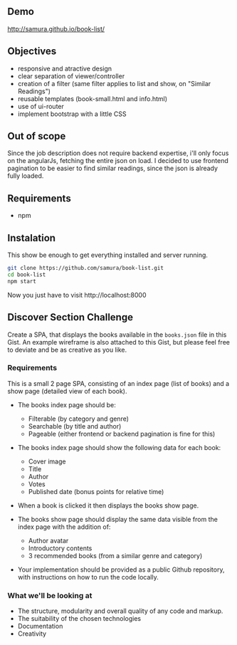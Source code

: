 ## Demo
http://samura.github.io/book-list/


## Objectives
- responsive and atractive design
- clear separation of viewer/controller
- creation of a filter (same filter applies to list and show, on "Similar Readings")
- reusable templates (book-small.html and info.html)
- use of ui-router
- implement bootstrap with a little CSS


## Out of scope
Since the job description does not require backend expertise, i'll only focus on the angularJs, fetching the entire json on load.
I decided to use frontend pagination to be easier to find similar readings, since the json is already fully loaded.


## Requirements
- npm


## Instalation
This show be enough to get everything installed and server running.
```bash
git clone https://github.com/samura/book-list.git
cd book-list
npm start
``` 
Now you just have to visit http://localhost:8000


## Discover Section Challenge

Create a SPA, that displays the books available in the `books.json` file in this Gist.
An example wireframe is also attached to this Gist, but please feel free to deviate and be as creative as you like.


### Requirements

This is a small 2 page SPA, consisting of an index page (list of books) and a show page (detailed view of each book).

* The books index page should be:

    - Filterable (by category and genre)
    - Searchable (by title and author)
    - Pageable (either frontend or backend pagination is fine for this)

* The books index page should show the following data for each book:

    - Cover image
    - Title
    - Author
    - Votes
    - Published date (bonus points for relative time)

* When a book is clicked it then displays the books show page.

* The books show page should display the same data visible from the index page with the addition of:

    - Author avatar
    - Introductory contents
    - 3 recommended books (from a similar genre and category)

* Your implementation should be provided as a public Github repository, with instructions on how to run the code locally.

### What we'll be looking at

* The structure, modularity and overall quality of any code and markup.
* The suitability of the chosen technologies
* Documentation
* Creativity
